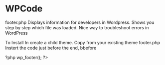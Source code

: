 # WPCode

footer.php
Displays information for developers in Wordpress.
Shows you step by step which file was loaded.
Nice way to troubleshoot errors in WordPress

To Install
In create a child theme.
Copy from your existing theme footer.php
Instert the code just before the end, bbefore

?php wp_footer(); ?>
</body>
</html>

